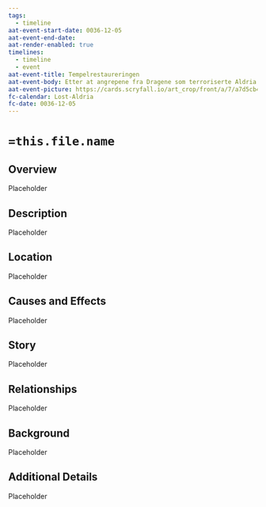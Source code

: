 ```yaml
---
tags:
  - timeline
aat-event-start-date: 0036-12-05
aat-event-end-date: 
aat-render-enabled: true
timelines:
  - timeline
  - event
aat-event-title: Tempelrestaureringen
aat-event-body: Etter at angrepene fra Dragene som terroriserte Aldria i lang tid begynte å dabbe av, tok befolkningen som hadde rømt til Heranalia-fjellene. Her begynte en restaureringsprosess som tok flere ti-år, og nybygging av tempelbyer ble startet.
aat-event-picture: https://cards.scryfall.io/art_crop/front/a/7/a7d5cb40-7365-492b-a3bc-4a624f78cec4.jpg?1562828531
fc-calendar: Lost-Aldria
fc-date: 0036-12-05
---
```


# `=this.file.name`
## Overview

Placeholder

## Description
Placeholder

## Location
Placeholder

## Causes and Effects
Placeholder

## Story
Placeholder

## Relationships
Placeholder

## Background
Placeholder

## Additional Details
Placeholder

